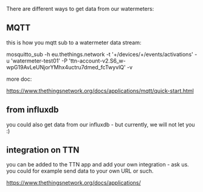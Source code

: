 There are different ways to get data from our watermeters:

## MQTT

this is how you mqtt sub to a watermeter data stream:

mosquitto_sub -h eu.thethings.network -t '+/devices/+/events/activations' -u 'watermeter-test01' -P 'ttn-account-v2.S6_w-wpG19AvLeUNjorYMhx4uctru7dmed_fcTwyvlQ' -v

more doc:

https://www.thethingsnetwork.org/docs/applications/mqtt/quick-start.html

## from influxdb

you could also get data from our influxdb -
but currently, we will not let you :)


## integration on TTN

you can be added to the TTN app and add your own integration - ask us.
you could for example send data to your own URL or such.

https://www.thethingsnetwork.org/docs/applications/
